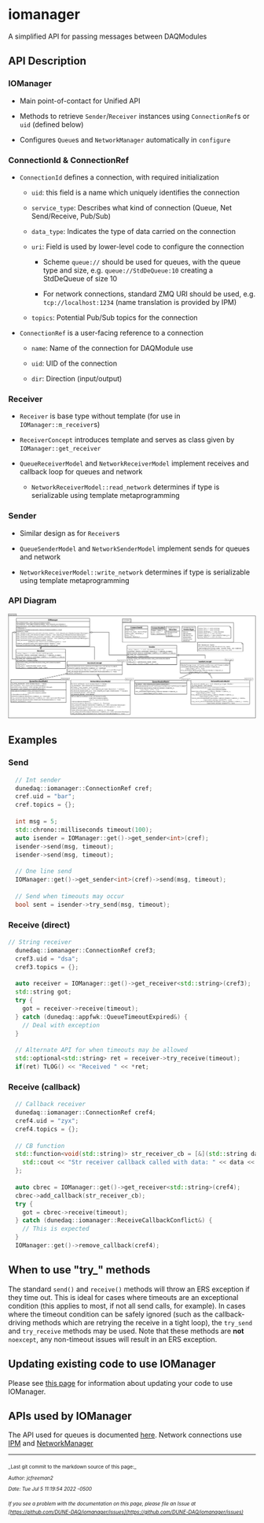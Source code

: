 # iomanager

A simplified API for passing messages between DAQModules

## API Description

### IOManager


* Main point-of-contact for Unified API

* Methods to retrieve `Sender`/`Receiver` instances using `ConnectionRef`s or `uid` (defined below)

* Configures `Queue`s and `NetworkManager` automatically in `configure`

### ConnectionId & ConnectionRef


* `ConnectionId` defines a connection, with required initialization

  * `uid`: this field is a name which uniquely identifies the connection

  * `service_type`: Describes what kind of connection (Queue, Net Send/Receive, Pub/Sub)

  * `data_type`: Indicates the type of data carried on the connection

  * `uri`: Field is used by lower-level code to configure the connection

    * Scheme `queue://` should be used for queues, with the queue type and size, e.g. `queue://StdDeQueue:10` creating a StdDeQueue of size 10

    * For network connections, standard ZMQ URI should be used, e.g. `tcp://localhost:1234` (name translation is provided by IPM)

  * `topics`: Potential Pub/Sub topics for the connection

* `ConnectionRef` is a user-facing reference to a connection

  * `name`: Name of the connection for DAQModule use

  * `uid`: UID of the connection

  * `dir`: Direction (input/output)

### Receiver


* `Receiver` is base type without template (for use in `IOManager::m_receiver`s)

* `ReceiverConcept` introduces template and serves as class given by `IOManager::get_receiver`

* `QueueReceiverModel` and `NetworkReceiverModel` implement receives and callback loop for queues and network

  * `NetworkReceiverModel::read_network` determines if type is serializable using template metaprogramming

### Sender


* Similar design as for `Receiver`s

* `QueueSenderModel` and `NetworkSenderModel` implement sends for queues and network

* `NetworkReceiverModel::write_network` determines if type is serializable using template metaprogramming

### API Diagram

![Class Diagrams](https://github.com/DUNE-DAQ/iomanager/raw/develop/docs/IOManager.png)

## Examples

### Send

```CPP
  // Int sender
  dunedaq::iomanager::ConnectionRef cref;
  cref.uid = "bar";
  cref.topics = {};

  int msg = 5;
  std::chrono::milliseconds timeout(100);
  auto isender = IOManager::get()->get_sender<int>(cref);
  isender->send(msg, timeout);
  isender->send(msg, timeout);

  // One line send
  IOManager::get()->get_sender<int>(cref)->send(msg, timeout);
  
  // Send when timeouts may occur
  bool sent = isender->try_send(msg, timeout);

```

### Receive (direct)

```CPP
// String receiver
  dunedaq::iomanager::ConnectionRef cref3;
  cref3.uid = "dsa";
  cref3.topics = {};

  auto receiver = IOManager::get()->get_receiver<std::string>(cref3);
  std::string got;
  try {
    got = receiver->receive(timeout);
  } catch (dunedaq::appfwk::QueueTimeoutExpired&) {
    // Deal with exception
  }
  
  // Alternate API for when timeouts may be allowed
  std::optional<std::string> ret = receiver->try_receive(timeout);
  if(ret) TLOG() << "Received " << *ret;

```

### Receive (callback)

```CPP
  // Callback receiver
  dunedaq::iomanager::ConnectionRef cref4;
  cref4.uid = "zyx";
  cref4.topics = {};

  // CB function
  std::function<void(std::string)> str_receiver_cb = [&](std::string data) {
    std::cout << "Str receiver callback called with data: " << data << '\n';
  };

  auto cbrec = IOManager::get()->get_receiver<std::string>(cref4);
  cbrec->add_callback(str_receiver_cb);
  try {
    got = cbrec->receive(timeout);
  } catch (dunedaq::iomanager::ReceiveCallbackConflict&) {
    // This is expected
  }
  IOManager::get()->remove_callback(cref4);

```
## When to use "try_" methods

The standard `send()` and `receive()` methods will throw an ERS exception if they time out. This is ideal for cases where timeouts are an exceptional condition (this applies to most, if not all send calls, for example). In cases where the timeout condition can be safely ignored (such as the callback-driving methods which are retrying the receive in a tight loop), the `try_send` and `try_receive` methods may be used. Note that these methods are **not** `noexcept`, any non-timeout issues will result in an ERS exception.

## Updating existing code to use IOManager

Please see [this page](Updating.md) for information about updating your code to use IOManager.

## APIs used by IOManager

The API used for queues is documented [here](Queue.md). Network connections use [IPM](https://dune-daq-sw.readthedocs.io/en/latest/packages/ipm/) and [NetworkManager](NetworkManager.md)


-----

<font size="1">
_Last git commit to the markdown source of this page:_


_Author: jcfreeman2_

_Date: Tue Jul 5 11:19:54 2022 -0500_

_If you see a problem with the documentation on this page, please file an Issue at [https://github.com/DUNE-DAQ/iomanager/issues](https://github.com/DUNE-DAQ/iomanager/issues)_
</font>
